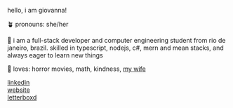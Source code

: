 hello, i am giovanna!

🪴 pronouns: she/her

🌱 i am a full-stack developer and computer engineering student from rio de janeiro, brazil. skilled in typescript, nodejs, c#, mern and mean stacks, and always eager to learn new things

🌿 loves: horror movies, math, kindness, [my wife](https://github.com/karinaluz1)

[linkedin](https://linkedin.com/giovannapetraglia)\
[website](https://giovanna.tech)\
[letterboxd](https://letterboxd.com/karmagrinder)

